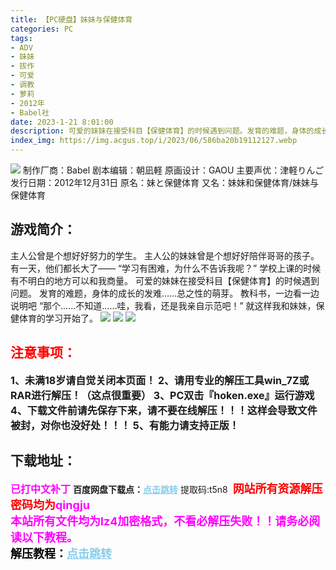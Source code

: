 ```yaml
---
title: 【PC硬盘】妹妹与保健体育
categories: PC
tags:
- ADV
- 妹妹
- 拔作
- 可爱
- 调教
- 萝莉
- 2012年
- Babel社
date: 2023-1-21 8:01:00
description: 可爱的妹妹在接受科目【保健体育】的时候遇到问题。发育的难题，身体的成长的发难……总之性的萌芽。教科书，一边看一边说明吧“那个……不知道……哇，我看，还是我亲自示范吧！”就这样我和妹妹，保健体育的学习开始了。
index_img: https://img.acgus.top/i/2023/06/586ba20b19112127.webp
---
```

![](https://img.acgus.top/i/2023/06/586ba20b19112127.webp)
制作厂商：Babel
剧本编辑：朝凪軽
原画设计：GAOU
主要声优：津軽りんご
发行日期：2012年12月31日
原名：妹と保健体育
又名：妹妹和保健体育/妹妹与保健体育

## 游戏简介：
主人公曾是个想好好努力的学生。
主人公的妹妹曾是个想好好陪伴哥哥的孩子。
有一天，他们都长大了——
“学习有困难，为什么不告诉我呢？”
学校上课的时候有不明白的地方可以和我商量。
可爱的妹妹在接受科目【保健体育】的时候遇到问题。
发育的难题，身体的成长的发难……总之性的萌芽。
教科书，一边看一边说明吧
“那个……不知道……哇，我看，还是我亲自示范吧！”
就这样我和妹妹，保健体育的学习开始了。
![](https://img.acgus.top/i/2023/06/0bd4ca2df2112148.webp)
![](https://img.acgus.top/i/2023/06/2e7b086617112144.webp)
![](https://img.acgus.top/i/2023/06/1713100b70112137.webp)





## <font color=#FF0000 >注意事项：</font>
<font size=3><b>1、未满18岁请自觉关闭本页面！
2、请用专业的解压工具win_7Z或RAR进行解压！（这点很重要）
3、PC双击『hoken.exe』运行游戏
4、下载文件前请先保存下来，请不要在线解压！！！这样会导致文件被封，对你也没好处！！！
5、有能力请支持正版！</b></font>

## 下载地址：
<font color=#FF00FF size=3><b>已打中文补丁</b></font>
<b>百度网盘下载点：</b><a href="https://pan.baidu.com/s/14Y0vSyPeGt8tqME6s2FAng?pwd=t5n8" style="color: #87CEEB;"><b>点击跳转</b></a> 提取码:t5n8
<a style="padding: 0" href="https://post.qingju.org/AD/"><img style="max-width:100%" src="https://img.acgus.top/i/2024/07/478f689b8021d8d499ab43d21acf137a.gif" alt=""></a>
<b><font color=#FF0000 size=4>网站所有资源解压密码均为</b></font><b><font color=#FF00FF size=4>qingju</font><font color=#FF0000 ></font></b><br><b><font color=#FF00FF size=4>本站所有文件均为lz4加密格式，不看必解压失败！！请务必阅读以下教程。</b></font><br><b><font color=#000 size=4>解压教程：</b><a href="https://post.qingju.org/tutorial/000/" style="color: #87CEEB;"><b>点击跳转</b></a>
